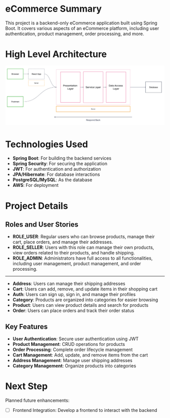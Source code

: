# eCommerce Summary
This project is a backend-only eCommerce application built using Spring Boot. It covers various aspects of an eCommerce platform, including user authentication, product management, order processing, and more.

# High Level Architecture
<img src="./assets/img/architecture.png">

# Technologies Used
- **Spring Boot**: For building the backend services
- **Spring Security**: For securing the application
- **JWT**: For authentication and authorization
- **JPA/Hibernate**: For database interactions
- **PostgreSQL/MySQL**: As the database
- **AWS**: For deployment

# Project Details
## Roles and User Stories
- **ROLE_USER**: Regular users who can browse products, manage their cart, place orders, and manage their addresses.
- **ROLE_SELLER**: Users with this role can manage their own products, view orders related to their products, and handle shipping.
- **ROLE_ADMIN**: Administrators have full access to all functionalities, including user management, product management, and order processing.
---
- **Address**: Users can manage their shipping addresses
- **Cart**: Users can add, remove, and update items in their shopping cart
- **Auth**: Users can sign up, sign in, and manage their profiles
- **Category**: Products are organized into categories for easier browsing
- **Product**: Users can view product details and search for products
- **Order**: Users can place orders and track their order status

## Key Features
- **User Authentication**: Secure user authentication using JWT
- **Product Management**: CRUD operations for products
- **Order Processing**: Complete order lifecycle management
- **Cart Management**: Add, update, and remove items from the cart
- **Address Management**: Manage user shipping addresses
- **Category Management**: Organize products into categories

# Next Step
Planned future enhancements:
- [ ] Frontend Integration: Develop a frontend to interact with the backend